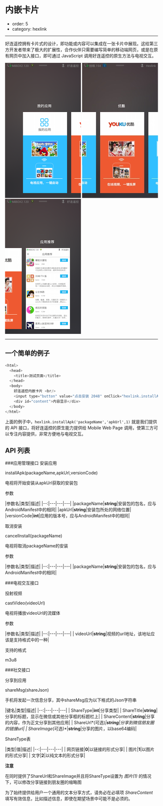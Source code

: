 # 内嵌卡片

- order: 5
- category: hexlink

---

好连遥控拥有卡片式的设计，即功能或内容可以集成在一张卡片中展现。这给第三方开发者带来了极大的扩展性，合作伙伴只需要编写简单的移动端网页，或是在原有网页中加入接口，即可通过 JavaScript 调用好连遥控的原生方法与电视交互。

![card_image1](../static/card-1.png)
![card_image2](../static/card-2.png)
![card_image3](../static/card-3.png)

---

## 一个简单的例子

```javascript
<html>
  <head>
    <title>测试页面</title>
  </head>
  <body>
    好连遥控内嵌卡片 <br/>
    <input type="button" value="点击安装 2048" onClick="hexlink.installApk('naozine.games.tv2048','http://apps.hihex.com/tv2048/2048plus-signed.apk',18);" /><br/>
    <div id="content">内容显示</div>
  </body>
</html>
```

上面的例子中，`hexlink.installApk('packageName','apkUrl',1)` 就是我们提供的 API 接口，将好连遥控的原生能力提供给 Mobile Web Page 调用，使第三方可以专注内容提供，非常方便地与电视交互。

## API 列表

###应用管理接口
安装应用

installApk(packageName,apkUrl,versionCode)

电视将开始安装从apkUrl获取的安装包

参数

|参数名|类型|描述|
|--:|---|---|---|
|packageName|**string**|安装包的包名，应与AndroidManifest中的相同|
|apkUrl|**string**|安装包所处的网络位置|
|versionCode|**int**|应用的版本号，应与AndroidManifest中的相同|

取消安装

cancelInstall(packageName)

电视将取消packageName的安装

参数

|参数名|类型|描述|
|--:|---|---|---|
|packageName|**string**|安装包的包名，应与AndroidManifest中的相同|

###电视交互接口

投射视频

castVideo(videoUrl)

电视将播放videoUrl的流媒体

参数

|参数名|类型|描述|
|--:|---|---|---|
| videoUrl|**string**|视频的url地址，该地址应该是支持格式中的一种|

支持的格式

m3u8


###社交接口

分享到应用

shareMsg(shareJson)

手机将发起一次信息分享，其中shareMsg应为以下格式的Json字符串

|键名|类型|描述|
|--:|---|---|---|
| ShareType|**int**|分享类型|
| ShareTitle|**string**|分享的标题，显示在微信或其他分享框的标题栏上|
| ShareContent|**string**|分享的内容，作为正文分享到其他应用|
| ShareUrl*(可选)*|**string**|分享到微信朋友圈的链接url|
| ShareImage*(可选)*|**string**|分享的图片，以base64编码|

ShareType表

|类型|值|描述|
|--:|---|---|---|
| 网页链接|**0**|以链接的形式分享|
| 图片|**1**|以图片的形式分享|
| 文字|**2**|以纯文本的形式分享|


**注意**

在同时提供了ShareUrl和ShareImage并且将ShareType设置为 *图片(1)* 的情况下，可以修改分享链接到朋友圈的缩略图 

为了始终提供给用户一个通用的文本分享方式，请务必在必填项 *ShareContent* 填写有效信息，比如描述信息，即使在期望场景中可能不是必须的。


